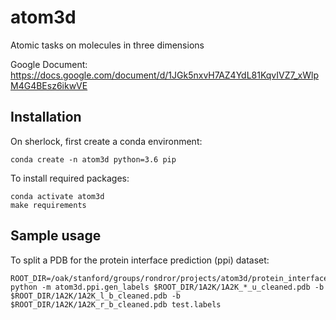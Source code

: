 # atom3d
Atomic tasks on molecules in three dimensions


Google Document:
https://docs.google.com/document/d/1JGk5nxvH7AZ4YdL81KqvIVZ7_xWlpM4G4BEsz6ikwVE

## Installation

On sherlock, first create a conda environment:

`conda create -n atom3d python=3.6 pip`

To install required packages:

```
conda activate atom3d
make requirements
```

## Sample usage

To split a PDB for the protein interface prediction (ppi) dataset:

```
ROOT_DIR=/oak/stanford/groups/rondror/projects/atom3d/protein_interface_prediction/DB5
python -m atom3d.ppi.gen_labels $ROOT_DIR/1A2K/1A2K_*_u_cleaned.pdb -b $ROOT_DIR/1A2K/1A2K_l_b_cleaned.pdb -b $ROOT_DIR/1A2K/1A2K_r_b_cleaned.pdb test.labels
```
